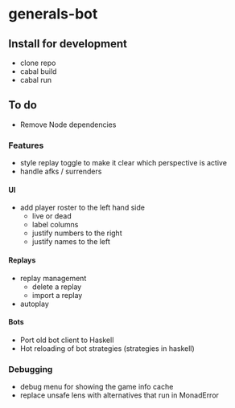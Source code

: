 # generals-bot

## Install for development
- clone repo
- cabal build
- cabal run

## To do
- Remove Node dependencies

### Features
- style replay toggle to make it clear which perspective is active
- handle afks / surrenders

#### UI
- add player roster to the left hand side
  - live or dead
  - label columns
  - justify numbers to the right
  - justify names to the left

#### Replays
- replay management
  - delete a replay
  - import a replay
- autoplay

#### Bots
- Port old bot client to Haskell
- Hot reloading of bot strategies (strategies in haskell)

### Debugging
- debug menu for showing the game info cache
- replace unsafe lens with alternatives that run in MonadError
